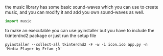the music library has some basic sound-waves which you can use to create music, and you can modify it and add you own sound-waves as well.

```python
import music
```

to make an executable you can use pyinstaller but you have to include the tkinterdnd2 package
or just run the setup file
```shell
pyinstaller --collect-all tkinterdnd2 -F -w -i icon.ico app.py -n 'Media Player by Erfan ;D'
```